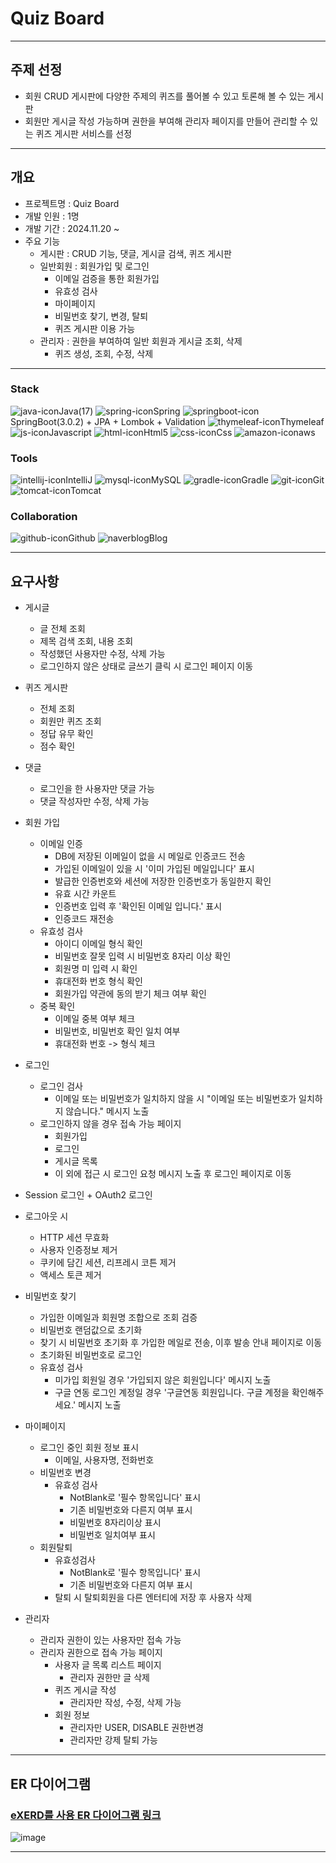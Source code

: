 # Quiz Board

----
## 주제 선정
- 회원 CRUD 게시판에 다양한 주제의 퀴즈를 풀어볼 수 있고 토론해 볼 수 있는 게시판
- 회원만 게시글 작성 가능하며 권한을 부여해 관리자 페이지를 만들어 관리할 수 있는 퀴즈 게시판 서비스를 선정

---
## 개요
- 프로젝트명 : Quiz Board
- 개발 인원 : 1명
- 개발 기간 : 2024.11.20 ~
- 주요 기능
    - 게시판 : CRUD 기능, 댓글, 게시글 검색, 퀴즈 게시판
    - 일반회원 : 회원가입 및 로그인
        - 이메일 검증을 통한 회원가입
        - 유효성 검사
        - 마이페이지
        - 비밀번호 찾기, 변경, 탈퇴
        - 퀴즈 게시판 이용 가능
    - 관리자 : 권한을 부여하여 일반 회원과 게시글 조회, 삭제
        - 퀴즈 생성, 조회, 수정, 삭제

---

### Stack
![java-icon](https://github.com/Giyong8504/memberBoard/assets/128211712/a6104f4d-e299-4017-8617-6863fb9abe73)Java(17)
![spring-icon](https://github.com/Giyong8504/memberBoard/assets/128211712/fdaaaeb8-b2d9-424b-8b54-fdf2d7f6dcf9)Spring
![springboot-icon](https://github.com/Giyong8504/memberBoard/assets/128211712/7bd6f139-e97e-494f-b56a-52ebbfb37893)SpringBoot(3.0.2) + JPA + Lombok + Validation
![thymeleaf-icon](https://github.com/Giyong8504/memberBoard/assets/128211712/251992ab-736a-4669-8dc0-f9ccd231e949)Thymeleaf
![js-icon](https://github.com/Giyong8504/memberBoard/assets/128211712/ab022ed4-e0b6-4a58-a5a0-f4224aa933b6)Javascript
![html-icon](https://github.com/Giyong8504/memberBoard/assets/128211712/45d43c25-78e7-4d87-b499-58ea71136bc4)Html5
![css-icon](https://github.com/Giyong8504/memberBoard/assets/128211712/f1341976-4afc-4487-97c6-cc709cd2413a)Css
![amazon-icon](https://github.com/Giyong8504/memberBoard/assets/128211712/c156fccd-a59b-4f66-aec6-107ba53b11b7)aws


### Tools
![intellij-icon](https://github.com/Giyong8504/memberBoard/assets/128211712/60bb943d-8b2d-4743-bddf-981463b17fc5)IntelliJ
![mysql-icon](https://github.com/Giyong8504/memberBoard/assets/128211712/7e2d7068-2227-4a7d-a2a3-c47e79154351)MySQL
![gradle-icon](https://github.com/Giyong8504/memberBoard/assets/128211712/1cc55962-2a6a-427b-b069-febbfef874b6)Gradle
![git-icon](https://github.com/Giyong8504/memberBoard/assets/128211712/3ddc519c-d58c-4b08-8da0-27ce47ff7e65)Git
![tomcat-icon](https://github.com/Giyong8504/memberBoard/assets/128211712/e5776633-34da-4d8a-8b0c-404196de1821)Tomcat

### Collaboration
![github-icon](https://github.com/Giyong8504/memberBoard/assets/128211712/94861ab3-b104-43a7-ad5b-b89a026498e2)Github
![naverblog](https://github.com/Giyong8504/memberBoard/assets/128211712/a30bea2e-2561-462e-87cf-e5678bb91c26)Blog

---

## 요구사항
- 게시글
    - 글 전체 조회
    - 제목 검색 조회, 내용 조회
    - 작성했던 사용자만 수정, 삭제 가능
    - 로그인하지 않은 상태로 글쓰기 클릭 시 로그인 페이지 이동


- 퀴즈 게시판
    - 전체 조회
    - 회원만 퀴즈 조회
    - 정답 유무 확인
    - 점수 확인


- 댓글
    - 로그인을 한 사용자만 댓글 가능
    - 댓글 작성자만 수정, 삭제 가능


- 회원 가입
    - 이메일 인증
        - DB에 저장된 이메일이 없을 시 메일로 인증코드 전송
        - 가입된 이메일이 있을 시 '이미 가입된 메일입니다' 표시
        - 발급한 인증번호와 세션에 저장한 인증번호가 동일한지 확인
        - 유효 시간 카운트
        - 인증번호 입력 후 '확인된 이메일 입니다.' 표시
        - 인증코드 재전송
    - 유효성 검사
        - 아이디 이메일 형식 확인
        - 비밀번호 잘못 입력 시 비밀번호 8자리 이상 확인
        - 회원명 미 입력 시 확인
        - 휴대전화 번호 형식 확인
        - 회원가입 약관에 동의 받기 체크 여부 확인
    - 중복 확인
        - 이메일 중복 여부 체크
        - 비밀번호, 비밀번호 확인 일치 여부
        - 휴대전화 번호 -> 형식 체크


- 로그인
    - 로그인 검사
        - 이메일 또는 비밀번호가 일치하지 않을 시 "이메일 또는 비밀번호가 일치하지 않습니다." 메시지 노출
    - 로그인하지 않을 경우 접속 가능 페이지
        - 회원가입
        - 로그인
        - 게시글 목록
        - 이 외에 접근 시 로그인 요청 메시지 노출 후 로그인 페이지로 이동


-  Session 로그인 + OAuth2 로그인


- 로그아웃 시
    - HTTP 세션 무효화
    - 사용자 인증정보 제거
    - 쿠키에 담긴 세션, 리프레시 코튼 제거
    - 액세스 토큰 제거


- 비밀번호 찾기
    - 가입한 이메일과 회원명 조합으로 조회 검증
    - 비밀번호 랜덤값으로 초기화
    - 찾기 시 비밀번호 초기화 후 가입한 메일로 전송, 이후 발송 안내 페이지로 이동
    - 초기화된 비밀번호로 로그인
    - 유효성 검사
        - 미가입 회원일 경우 '가입되지 않은 회원입니다' 메시지 노출
        - 구글 연동 로그인 계정일 경우 '구글연동 회원입니다. 구글 계정을 확인해주세요.' 메시지 노출


- 마이페이지
    - 로그인 중인 회원 정보 표시
        - 이메일, 사용자명, 전화번호
    - 비밀번호 변경
        - 유효성 검사
            - NotBlank로 '필수 항목입니다' 표시
            - 기존 비밀번호와 다른지 여부 표시
            - 비밀번호 8자리이상 표시
            - 비밀번호 일치여부 표시
    - 회원탈퇴
        - 유효성검사
            - NotBlank로 '필수 항목입니다' 표시
            - 기존 비밀번호와 다른지 여부 표시
        - 탈퇴 시 탈퇴회원을 다른 엔터티에 저장 후 사용자 삭제


- 관리자
    - 관리자 권한이 있는 사용자만 접속 가능
    - 관리자 권한으로 접속 가능 페이지
        - 사용자 글 목록 리스트 페이지
            - 관리자 권한만 글 삭제
        - 퀴즈 게시글 작성
            - 관리자만 작성, 수정, 삭제 가능
        - 회원 정보
            - 관리자만 USER, DISABLE 권한변경
            - 관리자만 강제 탈퇴 가능

---
## ER 다이어그램

### [eXERD를 사용 ER 다이어그램 링크](https://blog.naver.com/kky5163/223664196794)
![image](https://github.com/user-attachments/assets/f7cec1d3-349a-490a-b0d3-f6943a07b1b1)

---
